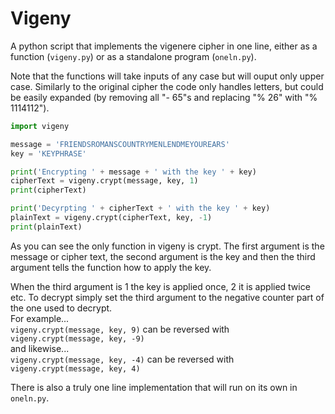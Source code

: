 # Vigeny
A python script that implements the vigenere cipher in one line, either as a function (```vigeny.py```) or as a standalone program (```oneln.py```).

Note that the functions will take inputs of any case but will ouput only upper case.
Similarly to the original cipher the code only handles letters, but could be easily expanded (by removing all "- 65"s and replacing "% 26"
with "% 1114112").

```python
import vigeny

message = 'FRIENDSROMANSCOUNTRYMENLENDMEYOUREARS'
key = 'KEYPHRASE'

print('Encrypting ' + message + ' with the key ' + key)
cipherText = vigeny.crypt(message, key, 1)
print(cipherText)

print('Decyrpting ' + cipherText + ' with the key ' + key)
plainText = vigeny.crypt(cipherText, key, -1)
print(plainText)
```

As you can see the only function in vigeny is crypt. The first argument is the message or cipher text, the second argument is the key and then the third argument tells the function how to apply the key.

When the third argument is 1 the key is applied once, 2 it is applied twice etc. To decrypt simply set the third argument to the negative counter part of the one used to decrypt.\
For example...\
```vigeny.crypt(message, key, 9)``` can be reversed with ```vigeny.crypt(message, key, -9)``` \
and likewise...\
```vigeny.crypt(message, key, -4)``` can be reversed with ```vigeny.crypt(message, key, 4)```

There is also a truly one line implementation that will run on its own in ```oneln.py```.
